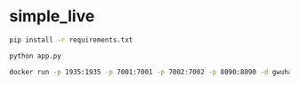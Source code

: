 # simple_live
```bash
pip install -r requirements.txt
```

```bash
python app.py
```

```bash
docker run -p 1935:1935 -p 7001:7001 -p 7002:7002 -p 8090:8090 -d gwuhaolin/livego
```
